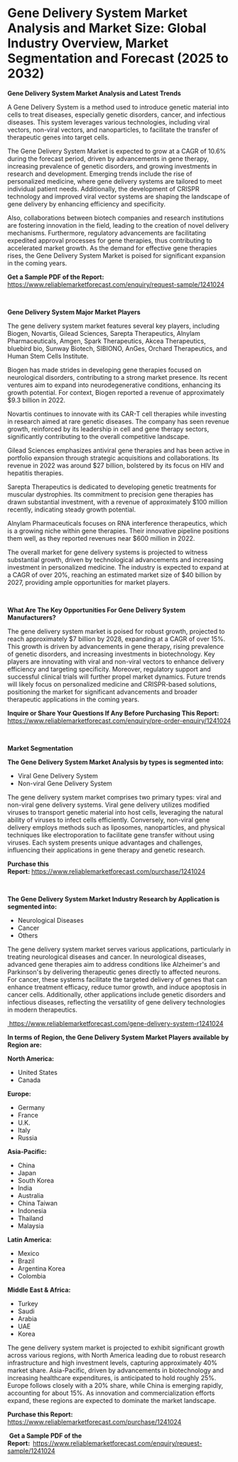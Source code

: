 <p><h1>Gene Delivery System Market Analysis and Market Size: Global Industry Overview, Market Segmentation and Forecast (2025 to 2032)</h1></p><p><strong>Gene Delivery System Market Analysis and Latest Trends</strong></p>
<p><p>A Gene Delivery System is a method used to introduce genetic material into cells to treat diseases, especially genetic disorders, cancer, and infectious diseases. This system leverages various technologies, including viral vectors, non-viral vectors, and nanoparticles, to facilitate the transfer of therapeutic genes into target cells. </p><p>The Gene Delivery System Market is expected to grow at a CAGR of 10.6% during the forecast period, driven by advancements in gene therapy, increasing prevalence of genetic disorders, and growing investments in research and development. Emerging trends include the rise of personalized medicine, where gene delivery systems are tailored to meet individual patient needs. Additionally, the development of CRISPR technology and improved viral vector systems are shaping the landscape of gene delivery by enhancing efficiency and specificity.</p><p>Also, collaborations between biotech companies and research institutions are fostering innovation in the field, leading to the creation of novel delivery mechanisms. Furthermore, regulatory advancements are facilitating expedited approval processes for gene therapies, thus contributing to accelerated market growth. As the demand for effective gene therapies rises, the Gene Delivery System Market is poised for significant expansion in the coming years.</p></p>
<p><strong>Get a Sample PDF of the Report:&nbsp;</strong> <a href="https://www.reliablemarketforecast.com/enquiry/request-sample/1241024?utm_campaign=1080&utm_medium=2&utm_source=Github&utm_content=ia&utm_term=13042025&utm_id=gene-delivery-system">https://www.reliablemarketforecast.com/enquiry/request-sample/1241024</a></p>
<p>&nbsp;</p>
<p><strong>Gene Delivery System Major Market Players</strong></p>
<p><p>The gene delivery system market features several key players, including Biogen, Novartis, Gilead Sciences, Sarepta Therapeutics, Alnylam Pharmaceuticals, Amgen, Spark Therapeutics, Akcea Therapeutics, bluebird bio, Sunway Biotech, SIBIONO, AnGes, Orchard Therapeutics, and Human Stem Cells Institute.</p><p>Biogen has made strides in developing gene therapies focused on neurological disorders, contributing to a strong market presence. Its recent ventures aim to expand into neurodegenerative conditions, enhancing its growth potential. For context, Biogen reported a revenue of approximately $9.3 billion in 2022.</p><p>Novartis continues to innovate with its CAR-T cell therapies while investing in research aimed at rare genetic diseases. The company has seen revenue growth, reinforced by its leadership in cell and gene therapy sectors, significantly contributing to the overall competitive landscape.</p><p>Gilead Sciences emphasizes antiviral gene therapies and has been active in portfolio expansion through strategic acquisitions and collaborations. Its revenue in 2022 was around $27 billion, bolstered by its focus on HIV and hepatitis therapies.</p><p>Sarepta Therapeutics is dedicated to developing genetic treatments for muscular dystrophies. Its commitment to precision gene therapies has drawn substantial investment, with a revenue of approximately $100 million recently, indicating steady growth potential.</p><p>Alnylam Pharmaceuticals focuses on RNA interference therapeutics, which is a growing niche within gene therapies. Their innovative pipeline positions them well, as they reported revenues near $600 million in 2022.</p><p>The overall market for gene delivery systems is projected to witness substantial growth, driven by technological advancements and increasing investment in personalized medicine. The industry is expected to expand at a CAGR of over 20%, reaching an estimated market size of $40 billion by 2027, providing ample opportunities for market players.</p></p>
<p>&nbsp;</p>
<p><strong>What Are The Key Opportunities For Gene Delivery System Manufacturers?</strong></p>
<p><p>The gene delivery system market is poised for robust growth, projected to reach approximately $7 billion by 2028, expanding at a CAGR of over 15%. This growth is driven by advancements in gene therapy, rising prevalence of genetic disorders, and increasing investments in biotechnology. Key players are innovating with viral and non-viral vectors to enhance delivery efficiency and targeting specificity. Moreover, regulatory support and successful clinical trials will further propel market dynamics. Future trends will likely focus on personalized medicine and CRISPR-based solutions, positioning the market for significant advancements and broader therapeutic applications in the coming years.</p></p>
<p><strong>Inquire or Share Your Questions If Any Before Purchasing This Report:</strong> <a href="https://www.reliablemarketforecast.com/enquiry/pre-order-enquiry/1241024?utm_campaign=1080&utm_medium=2&utm_source=Github&utm_content=ia&utm_term=13042025&utm_id=gene-delivery-system">https://www.reliablemarketforecast.com/enquiry/pre-order-enquiry/1241024</a></p>
<p>&nbsp;</p>
<p><strong>Market Segmentation</strong></p>
<p><strong>The Gene Delivery System Market Analysis by types is segmented into:</strong></p>
<p><ul><li>Viral Gene Delivery System</li><li>Non-viral Gene Delivery System</li></ul></p>
<p><p>The gene delivery system market comprises two primary types: viral and non-viral gene delivery systems. Viral gene delivery utilizes modified viruses to transport genetic material into host cells, leveraging the natural ability of viruses to infect cells efficiently. Conversely, non-viral gene delivery employs methods such as liposomes, nanoparticles, and physical techniques like electroporation to facilitate gene transfer without using viruses. Each system presents unique advantages and challenges, influencing their applications in gene therapy and genetic research.</p></p>
<p><strong>Purchase this Report:&nbsp;</strong><a href="https://www.reliablemarketforecast.com/purchase/1241024?utm_campaign=1080&utm_medium=2&utm_source=Github&utm_content=ia&utm_term=13042025&utm_id=gene-delivery-system">https://www.reliablemarketforecast.com/purchase/1241024</a></p>
<p>&nbsp;</p>
<p><strong>The Gene Delivery System Market Industry Research by Application is segmented into:</strong></p>
<p><ul><li>Neurological Diseases</li><li>Cancer</li><li>Others</li></ul></p>
<p><p>The gene delivery system market serves various applications, particularly in treating neurological diseases and cancer. In neurological diseases, advanced gene therapies aim to address conditions like Alzheimer's and Parkinson's by delivering therapeutic genes directly to affected neurons. For cancer, these systems facilitate the targeted delivery of genes that can enhance treatment efficacy, reduce tumor growth, and induce apoptosis in cancer cells. Additionally, other applications include genetic disorders and infectious diseases, reflecting the versatility of gene delivery technologies in modern therapeutics.</p></p>
<p><a href="https://www.reliablemarketforecast.com/gene-delivery-system-r1241024?utm_campaign=1080&utm_medium=2&utm_source=Github&utm_content=ia&utm_term=13042025&utm_id=gene-delivery-system">&nbsp;https://www.reliablemarketforecast.com/gene-delivery-system-r1241024</a></p>
<p><strong>In terms of Region, the Gene Delivery System Market Players available by Region are:</strong></p>
<p>
    <p> <strong> North America: </strong>
        <ul>
            <li>United States</li>
            <li>Canada</li>
        </ul>
        </p> 
    <p> <strong> Europe: </strong>
        <ul>
            <li>Germany</li>
            <li>France</li>
            <li>U.K.</li>
            <li>Italy</li>
            <li>Russia</li>
        </ul>
        </p> 
    <p> <strong> Asia-Pacific: </strong>
        <ul>
            <li>China</li>
            <li>Japan</li>
            <li>South Korea</li>
            <li>India</li>
            <li>Australia</li>
            <li>China Taiwan</li>
            <li>Indonesia</li>
            <li>Thailand</li>
            <li>Malaysia</li>
        </ul>
        </p> 
    <p> <strong> Latin America: </strong>
        <ul>
            <li>Mexico</li>
            <li>Brazil</li>
            <li>Argentina Korea</li>
            <li>Colombia</li>
        </ul>
        </p> 
    <p> <strong> Middle East & Africa: </strong>
        <ul>
            <li>Turkey</li>
            <li>Saudi</li>
            <li>Arabia</li>
            <li>UAE</li>
            <li>Korea</li>
        </ul>
    </p>
    </p>
<p><p>The gene delivery system market is projected to exhibit significant growth across various regions, with North America leading due to robust research infrastructure and high investment levels, capturing approximately 40% market share. Asia-Pacific, driven by advancements in biotechnology and increasing healthcare expenditures, is anticipated to hold roughly 25%. Europe follows closely with a 20% share, while China is emerging rapidly, accounting for about 15%. As innovation and commercialization efforts expand, these regions are expected to dominate the market landscape.</p></p>
<p><strong>Purchase this Report: </strong><a href="https://www.reliablemarketforecast.com/purchase/1241024?utm_campaign=1080&utm_medium=2&utm_source=Github&utm_content=ia&utm_term=13042025&utm_id=gene-delivery-system">https://www.reliablemarketforecast.com/purchase/1241024</a></p>
<p>&nbsp;<strong>Get a Sample PDF of the Report:&nbsp;&nbsp;</strong><a href="https://www.reliablemarketforecast.com/enquiry/request-sample/1241024?utm_campaign=1080&utm_medium=2&utm_source=Github&utm_content=ia&utm_term=13042025&utm_id=gene-delivery-system">https://www.reliablemarketforecast.com/enquiry/request-sample/1241024</a></p>
<p><strong></strong></p>
<p><p></p><p></p><p></p></p>